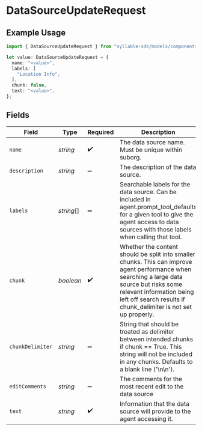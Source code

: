 # DataSourceUpdateRequest

## Example Usage

```typescript
import { DataSourceUpdateRequest } from "syllable-sdk/models/components";

let value: DataSourceUpdateRequest = {
  name: "<value>",
  labels: [
    "Location Info",
  ],
  chunk: false,
  text: "<value>",
};
```

## Fields

| Field                                                                                                                                                                                                                                       | Type                                                                                                                                                                                                                                        | Required                                                                                                                                                                                                                                    | Description                                                                                                                                                                                                                                 | Example                                                                                                                                                                                                                                     |
| ------------------------------------------------------------------------------------------------------------------------------------------------------------------------------------------------------------------------------------------- | ------------------------------------------------------------------------------------------------------------------------------------------------------------------------------------------------------------------------------------------- | ------------------------------------------------------------------------------------------------------------------------------------------------------------------------------------------------------------------------------------------- | ------------------------------------------------------------------------------------------------------------------------------------------------------------------------------------------------------------------------------------------- | ------------------------------------------------------------------------------------------------------------------------------------------------------------------------------------------------------------------------------------------- |
| `name`                                                                                                                                                                                                                                      | *string*                                                                                                                                                                                                                                    | :heavy_check_mark:                                                                                                                                                                                                                          | The data source name. Must be unique within suborg.                                                                                                                                                                                         |                                                                                                                                                                                                                                             |
| `description`                                                                                                                                                                                                                               | *string*                                                                                                                                                                                                                                    | :heavy_minus_sign:                                                                                                                                                                                                                          | The description of the data source.                                                                                                                                                                                                         |                                                                                                                                                                                                                                             |
| `labels`                                                                                                                                                                                                                                    | *string*[]                                                                                                                                                                                                                                  | :heavy_minus_sign:                                                                                                                                                                                                                          | Searchable labels for the data source. Can be included in agent.prompt_tool_defaults for a given tool to give the agent access to data sources with those labels when calling that tool.                                                    | [<br/>"Location Info"<br/>]                                                                                                                                                                                                                 |
| `chunk`                                                                                                                                                                                                                                     | *boolean*                                                                                                                                                                                                                                   | :heavy_check_mark:                                                                                                                                                                                                                          | Whether the content should be split into smaller chunks. This can improve agent performance when searching a large data source but risks some relevant information being left off search results if chunk_delimiter is not set up properly. |                                                                                                                                                                                                                                             |
| `chunkDelimiter`                                                                                                                                                                                                                            | *string*                                                                                                                                                                                                                                    | :heavy_minus_sign:                                                                                                                                                                                                                          | String that should be treated as delimiter between intended chunks if chunk == True. This string will not be included in any chunks. Defaults to a blank line ('\n\n').                                                                     |                                                                                                                                                                                                                                             |
| `editComments`                                                                                                                                                                                                                              | *string*                                                                                                                                                                                                                                    | :heavy_minus_sign:                                                                                                                                                                                                                          | The comments for the most recent edit to the data source                                                                                                                                                                                    |                                                                                                                                                                                                                                             |
| `text`                                                                                                                                                                                                                                      | *string*                                                                                                                                                                                                                                    | :heavy_check_mark:                                                                                                                                                                                                                          | Information that the data source will provide to the agent accessing it.                                                                                                                                                                    |                                                                                                                                                                                                                                             |
